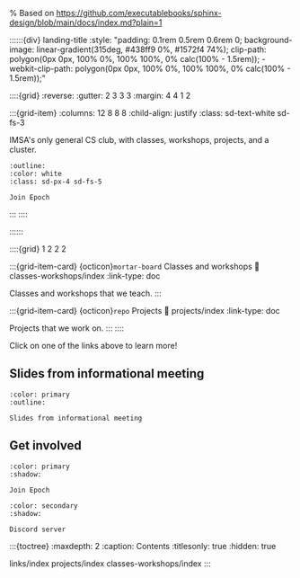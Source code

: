 % Based on https://github.com/executablebooks/sphinx-design/blob/main/docs/index.md?plain=1

::::::{div} landing-title
:style: "padding: 0.1rem 0.5rem 0.6rem 0; background-image: linear-gradient(315deg, #438ff9 0%, #1572f4 74%); clip-path: polygon(0px 0px, 100% 0%, 100% 100%, 0% calc(100% - 1.5rem)); -webkit-clip-path: polygon(0px 0px, 100% 0%, 100% 100%, 0% calc(100% - 1.5rem));"

::::{grid}
:reverse:
:gutter: 2 3 3 3
:margin: 4 4 1 2

<!-- :::{grid-item}
:columns: 12 4 4 4

```{image} ./_static/logo_square.svg
:width: 200px
:class: sd-m-auto sd-animate-grow50-rot20
```
::: -->

:::{grid-item}
:columns: 12 8 8 8
:child-align: justify
:class: sd-text-white sd-fs-3

IMSA's only general CS club, with classes, workshops, projects, and a cluster.

```{button-link} https://docs.google.com/forms/d/e/1FAIpQLSdx-3ZqcHA0Akecc0y_QqWVt3VPZDwc-OdOcQOfOY4iGI-2EQ/viewform?usp=header
:outline:
:color: white
:class: sd-px-4 sd-fs-5

Join Epoch
```

:::
::::

::::::

::::{grid} 1 2 2 2

:::{grid-item-card} {octicon}`mortar-board` Classes and workshops
:link: classes-workshops/index
:link-type: doc

Classes and workshops that we teach.
:::

:::{grid-item-card} {octicon}`repo` Projects
:link: projects/index
:link-type: doc

Projects that we work on.
:::
::::

Click on one of the links above to learn more!

## Slides from informational meeting

```{button-link} https://docs.google.com/presentation/d/1RqMEhkxsDzDmtwKoye7Ctqz_rI9TL3LcT3NyecBDHOM/edit
:color: primary
:outline:

Slides from informational meeting
```

## Get involved

```{button-link} https://docs.google.com/forms/d/e/1FAIpQLSdx-3ZqcHA0Akecc0y_QqWVt3VPZDwc-OdOcQOfOY4iGI-2EQ/viewform?usp=header
:color: primary
:shadow:

Join Epoch
```

```{button-link} https://discord.gg/AN58YQ7ngz
:color: secondary
:shadow:

Discord server
```

:::{toctree}
:maxdepth: 2
:caption: Contents
:titlesonly: true
:hidden: true

links/index
projects/index
classes-workshops/index
:::
